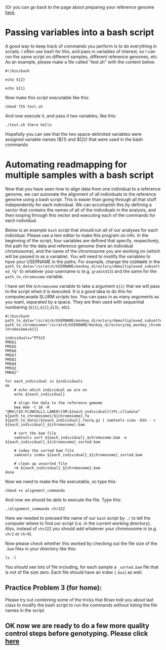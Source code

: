 (Or you can go back to the page about preparing your reference genome [here](https://github.com/evansbenj/BIO722.md/blob/main/3_read_mapping.md).


# Passing variables into a bash script

A good way to keep track of commands you perform is to do everything in scripts.  I often use bash for this, and pass in variables of interest, so I can run the same script on different samples, different reference genomes, etc.  As an example, please make a file called "test.sh" with the content below.

```
#!/bin/bash                                                                                             

echo ${2}

echo ${1}
```

Now make this script executable like this:
```
chmod 755 test.sh
```

And now execute it, and pass it two variables, like this:
```
./test.sh there hello
```

Hopefully you can see that the two space-delimited variables were assigned variable names (${1} and ${2}) that were used in the bash commands.


# Automating readmapping for multiple samples with a bash script

Now that you have seen how to align data from one individual to a reference genome, we can automate the alignment of all individuals to the reference genome using a bash script. This is easier than going through all that stuff independently for each individual. We can accomplish this by defining a vector that contains the names of all of the individuals in the analysis, and then looping through this vector and executing each of the commands for each individual.

Below is an example `bash` script that should run all of our analyses for each individual.  Please use a text editor to make this program on info.  In the beginning of the script, four variables are defined that specify, respectively, the path for the data and reference genome (here an individual chromosome), and the name of the chromosome you are working on (which will be passed in as a variable). You will need to modify the variables to have your USERNAME in the paths. For example, change the `USERNAME` in the `path_to_data="/scratch/USERNAME/monkey_directory/demultiplexed_subsetted_fq"` to whatever your username is  (e.g. `gradstd13`) and the same for the `path_to_chromosome` variable.

I have set the `$chromosome` variable to take a argument `${1}` that we will pass to the script when it is executed.  It is a good idea to do this for computecanada SLURM scripts too. You can pass in as many arguments as you want, separated by a space. They are then used with sequential numbering (`${1}`,`${2}`,`${3}`, etc).

```
#!/bin/bash                                                                                            
path_to_data="/scratch/USERNAME/monkey_directory/demultiplexed_subsetted_fq"
path_to_chromosome="/scratch/USERNAME/monkey_directory/my_monkey_chromosome"
chromosome=${1}

individuals="PF515                                                                                     
PM561                                                                                                  
PM565                                                                                                  
PM566                                                                                                  
PM567                                                                                                  
PM582                                                                                                  
PM584                                                                                                  
PM592                                                                                                  
PM602"

for each_individual in $individuals
do
    # echo which individual we are on                                                                   
    echo ${each_individual}

    # align the data to the reference gemome                                                            
    bwa mem -t 16 -R "@RG\tID:FLOWCELL1.LANE6\tSM:${each_individual}\tPL:illumina" ${path_to_chromosome}/${chromosome}.fa ${path_to_data}/${each_individual}.fastq.gz | samtools view -bSh - > ${each_individual}_${chromosome}.bam

    # sort the bam file                                                                                 
    samtools sort ${each_individual}_$chromosome.bam -o ${each_individual}_${chromosome}_sorted.bam

    # index the sorted bam file                                                                         
    samtools index ${each_individual}_${chromosome}_sorted.bam

    # clean up unsorted file                                                                            
    rm ${each_individual}_${chromosome}.bam
done

```



Now we need to make the file executable, so type this:

`chmod +x alignment_commando`

And now we should be able to execute the file.  Type this:

`./alignment_commando chrZZZ`

Here we needed to preceed the name of our `bash` script by `./` to tell the computer where to find our script (i.e. in the current working directory). Also, instead of `chrZZZ` you should add whatever your chromosome is (e.g. `chr2` or `chr9`).

Now please check whether this worked by checking out the file size of the `.bam` files in your directory like this:

`ls -l`

You should see lots of file including, for each sample a `_sorted.bam` file that is not of file size zero.  Each file should have an index (`.bai`) as well.




##  Practice Problem 3 (for home): 

Please try out combining some of the tricks that Brian told you about last class to modify the bash script to run the commands without listing the file names in the script.

## OK now we are ready to do a few more quality control steps before genotyping. Please click [here](https://github.com/evansbenj/BIO722.md/blob/main/4.5_deduping.md)


